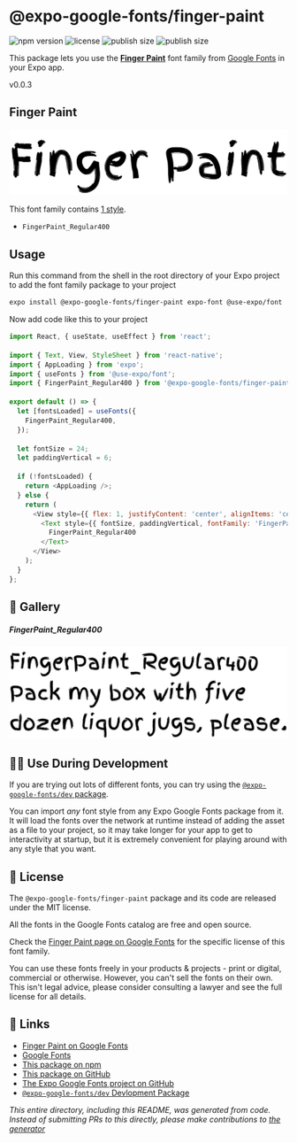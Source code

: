 # @expo-google-fonts/finger-paint

![npm version](https://flat.badgen.net/npm/v/@expo-google-fonts/finger-paint)
![license](https://flat.badgen.net/github/license/expo/google-fonts)
![publish size](https://flat.badgen.net/packagephobia/install/@expo-google-fonts/finger-paint)
![publish size](https://flat.badgen.net/packagephobia/publish/@expo-google-fonts/finger-paint)

This package lets you use the [**Finger Paint**](https://fonts.google.com/specimen/Finger+Paint) font family from [Google Fonts](https://fonts.google.com/) in your Expo app.

v0.0.3

## Finger Paint

![Finger Paint](./font-family.png)

This font family contains [1 style](#-gallery).

- `FingerPaint_Regular400`

## Usage

Run this command from the shell in the root directory of your Expo project to add the font family package to your project
```sh
expo install @expo-google-fonts/finger-paint expo-font @use-expo/font
```

Now add code like this to your project
```js
import React, { useState, useEffect } from 'react';

import { Text, View, StyleSheet } from 'react-native';
import { AppLoading } from 'expo';
import { useFonts } from '@use-expo/font';
import { FingerPaint_Regular400 } from '@expo-google-fonts/finger-paint';

export default () => {
  let [fontsLoaded] = useFonts({
    FingerPaint_Regular400,
  });

  let fontSize = 24;
  let paddingVertical = 6;

  if (!fontsLoaded) {
    return <AppLoading />;
  } else {
    return (
      <View style={{ flex: 1, justifyContent: 'center', alignItems: 'center' }}>
        <Text style={{ fontSize, paddingVertical, fontFamily: 'FingerPaint_Regular400' }}>
          FingerPaint_Regular400
        </Text>
      </View>
    );
  }
};

```

## 🔡 Gallery

##### FingerPaint_Regular400
![FingerPaint_Regular400](./6ab3ff7f8e0eaf096c590997201b069ff984623d2eae2b71d8712f4a94a504a9.ttf.png)


## 👩‍💻 Use During Development

If you are trying out lots of different fonts, you can try using the [`@expo-google-fonts/dev` package](https://github.com/expo/google-fonts/tree/master/font-packages/dev#readme).

You can import *any* font style from any Expo Google Fonts package from it. It will load the fonts
over the network at runtime instead of adding the asset as a file to your project, so it may take longer
for your app to get to interactivity at startup, but it is extremely convenient
for playing around with any style that you want.

## 📖 License

The `@expo-google-fonts/finger-paint` package and its code are released under the MIT license.

All the fonts in the Google Fonts catalog are free and open source.

Check the [Finger Paint page on Google Fonts](https://fonts.google.com/specimen/Finger+Paint) for the specific license of this font family.

You can use these fonts freely in your products & projects - print or digital, commercial or otherwise. However, you can't sell the fonts on their own. This isn't legal advice, please consider consulting a lawyer and see the full license for all details.

## 🔗 Links

- [Finger Paint on Google Fonts](https://fonts.google.com/specimen/Finger+Paint)
- [Google Fonts](https://fonts.google.com/)
- [This package on npm](https://www.npmjs.com/package/@expo-google-fonts/finger-paint)
- [This package on GitHub](https://github.com/expo/google-fonts/tree/master/font-packages/finger-paint)
- [The Expo Google Fonts project on GitHub](https://github.com/expo/google-fonts)
- [`@expo-google-fonts/dev` Devlopment Package](https://github.com/expo/google-fonts/tree/master/font-packages/dev)


*This entire directory, including this README, was generated from code. Instead of submitting PRs to this directly, please make contributions to [the generator](https://github.com/expo/google-fonts/tree/master/packages/generator)*
